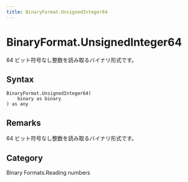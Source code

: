 ```yaml
---
title: BinaryFormat.UnsignedInteger64
---
```


# BinaryFormat.UnsignedInteger64


64 ビット符号なし整数を読み取るバイナリ形式です。


## Syntax

```powerquery
BinaryFormat.UnsignedInteger64(
    binary as binary
) as any
```


## Remarks

64 ビット符号なし整数を読み取るバイナリ形式です。



## Category
Binary Formats.Reading numbers
